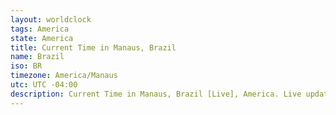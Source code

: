 ```yaml
---
layout: worldclock
tags: America
state: America
title: Current Time in Manaus, Brazil
name: Brazil
iso: BR
timezone: America/Manaus
utc: UTC -04:00
description: Current Time in Manaus, Brazil [Live], America. Live update now time in Manaus, timezone America/Manaus, UTC -04:00, Country ISO code & Current Local Time.
---
```


